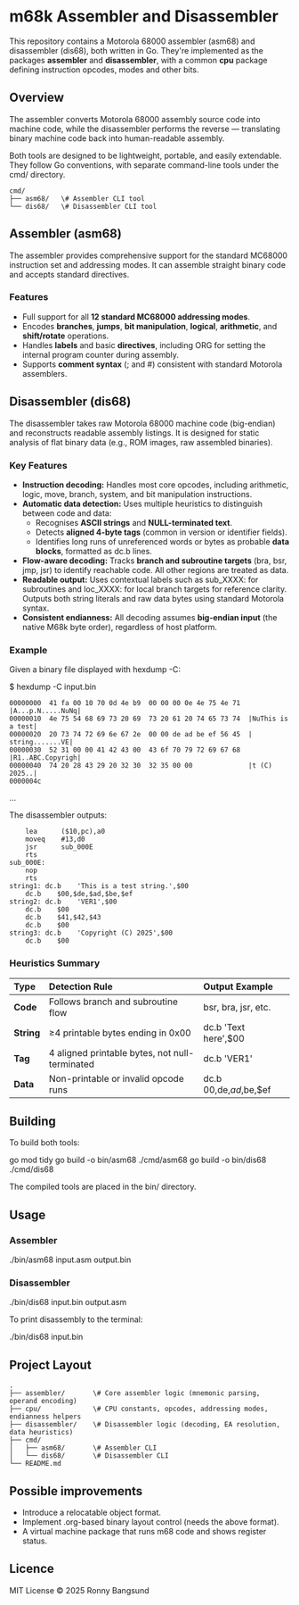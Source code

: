 # m68k Assembler and Disassembler

This repository contains a Motorola 68000 assembler (asm68) and disassembler (dis68), both written in Go. They're implemented as the packages **assembler** and **disassembler**, with a common **cpu** package defining instruction opcodes, modes and other bits.

## Overview

The assembler converts Motorola 68000 assembly source code into machine code, while the disassembler performs the reverse — translating binary machine code back into human-readable assembly.

Both tools are designed to be lightweight, portable, and easily extendable. They follow Go conventions, with separate command-line tools under the cmd/ directory.

```
cmd/
├── asm68/   \# Assembler CLI tool
└── dis68/   \# Disassembler CLI tool
```

## Assembler (asm68)

The assembler provides comprehensive support for the standard MC68000 instruction set and addressing modes. It can assemble straight binary code and accepts standard directives.

### Features

* Full support for all **12 standard MC68000 addressing modes**.
* Encodes **branches**, **jumps**, **bit manipulation**, **logical**, **arithmetic**, and **shift/rotate** operations.
* Handles **labels** and basic **directives**, including ORG for setting the internal program counter during assembly.
* Supports **comment syntax** (; and \#) consistent with standard Motorola assemblers.

## Disassembler (dis68)

The disassembler takes raw Motorola 68000 machine code (big-endian) and reconstructs readable assembly listings. It is designed for static analysis of flat binary data (e.g., ROM images, raw assembled binaries).

### Key Features

* **Instruction decoding:** Handles most core opcodes, including arithmetic, logic, move, branch, system, and bit manipulation instructions.
* **Automatic data detection:** Uses multiple heuristics to distinguish between code and data:
  * Recognises **ASCII strings** and **NULL-terminated text**.
  * Detects **aligned 4-byte tags** (common in version or identifier fields).
  * Identifies long runs of unreferenced words or bytes as probable **data blocks**, formatted as dc.b lines.
* **Flow-aware decoding:** Tracks **branch and subroutine targets** (bra, bsr, jmp, jsr) to identify reachable code. All other regions are treated as data.
* **Readable output:** Uses contextual labels such as sub\_XXXX: for subroutines and loc\_XXXX: for local branch targets for reference clarity. Outputs both string literals and raw data bytes using standard Motorola syntax.
* **Consistent endianness:** All decoding assumes **big-endian input** (the native M68k byte order), regardless of host platform.

### **Example**

Given a binary file displayed with hexdump \-C:

$ hexdump -C input.bin

```
00000000  41 fa 00 10 70 0d 4e b9  00 00 00 0e 4e 75 4e 71  |A...p.N.....NuNq|
00000010  4e 75 54 68 69 73 20 69  73 20 61 20 74 65 73 74  |NuThis is a test|
00000020  20 73 74 72 69 6e 67 2e  00 00 de ad be ef 56 45  | string.......VE|
00000030  52 31 00 00 41 42 43 00  43 6f 70 79 72 69 67 68  |R1..ABC.Copyrigh|
00000040  74 20 28 43 29 20 32 30  32 35 00 00              |t (C) 2025..|
0000004c
```

...

The disassembler outputs:

```
    lea      ($10,pc),a0
    moveq    #13,d0
    jsr      sub_000E
    rts
sub_000E:
    nop
    rts
string1: dc.b    'This is a test string.',$00
    dc.b    $00,$de,$ad,$be,$ef
string2: dc.b    'VER1',$00
    dc.b    $00
    dc.b    $41,$42,$43
    dc.b    $00
string3: dc.b    'Copyright (C) 2025',$00
    dc.b    $00
```

### **Heuristics Summary**

| Type | Detection Rule | Output Example |
| :---- | :---- | :---- |
| **Code** | Follows branch and subroutine flow | bsr, bra, jsr, etc. |
| **String** | ≥4 printable bytes ending in 0x00 | dc.b 'Text here',$00 |
| **Tag** | 4 aligned printable bytes, not null-terminated | dc.b 'VER1' |
| **Data** | Non-printable or invalid opcode runs | dc.b $00,$de,$ad,$be,$ef |

## **Building**

To build both tools:

go mod tidy
go build \-o bin/asm68 ./cmd/asm68
go build \-o bin/dis68 ./cmd/dis68

The compiled tools are placed in the bin/ directory.

## **Usage**

### **Assembler**

./bin/asm68 input.asm output.bin

### **Disassembler**

./bin/dis68 input.bin output.asm

To print disassembly to the terminal:

./bin/dis68 input.bin

## **Project Layout**

```
.
├── assembler/       \# Core assembler logic (mnemonic parsing, operand encoding)
├── cpu/             \# CPU constants, opcodes, addressing modes, endianness helpers
├── disassembler/    \# Disassembler logic (decoding, EA resolution, data heuristics)
├── cmd/
│   ├── asm68/       \# Assembler CLI
│   └── dis68/       \# Disassembler CLI
└── README.md
````

## Possible improvements

* Introduce a relocatable object format.
* Implement .org-based binary layout control (needs the above format).
* A virtual machine package that runs m68 code and shows register status.

## **Licence**

MIT License © 2025 Ronny Bangsund